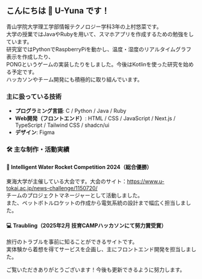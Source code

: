 ## こんにちは 👋 U-Yuna です！
青山学院大学理工学部情報テクノロジー学科3年の上村悠菜です。  
大学の授業ではJavaやRubyを用いて、スマホアプリを作成するための勉強をしています。  
研究室ではPythonでRaspberryPiを動かし、温度・湿度のリアルタイムグラフ表示を作成したり、  
PONGというゲームの実装したりをしました。今後はKotlinを使った研究を始める予定です。  
ハッカソンやチーム開発にも積極的に取り組んでいます。  

###  主に扱っている技術
- **プログラミング言語**: C / Python / Java / Ruby  
- **Web開発（フロントエンド）**: HTML / CSS / JavaScript / Next.js / TypeScript / Tailwind CSS / shadcn/ui
- **デザイン**: Figma

### 🛠 主な制作・活動実績 

#### 🚀 Intelligent Water Rocket Competition 2024（総合優勝）
東海大学が主催している大会です。大会のサイト：https://www.u-tokai.ac.jp/news-challenge/1150720/  
チームのプロジェクトマネージャーとして活動しました。  
また、ペットボトルロケットの作成から電気系統の設計まで幅広く担当しました。  

#### 💻 Traubling（2025年2月 技育CAMPハッカソンにて努力賞受賞）
旅行のトラブルを事前に知ることができるサイトです。  
実体験から着想を得てサービスを企画し、主にフロントエンド開発を担当しました。  

ご覧いただきありがとうございます！今後も更新できるように努力します。
